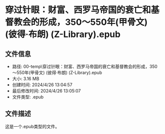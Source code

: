 ﻿# 穿过针眼：财富、西罗马帝国的衰亡和基督教会的形成，350～550年(甲骨文) (彼得·布朗) (Z-Library).epub

## 文件信息
- 路径: 00-temp\穿过针眼：财富、西罗马帝国的衰亡和基督教会的形成，350～550年(甲骨文) (彼得·布朗) (Z-Library).epub
- 大小: 3.16 MB
- 创建时间: 2024/4/26 13:04:57
- 最后修改时间: 2024/4/26 13:05:07
- 文件类型: .epub

## 文件描述
这是一个.epub类型的文件。

